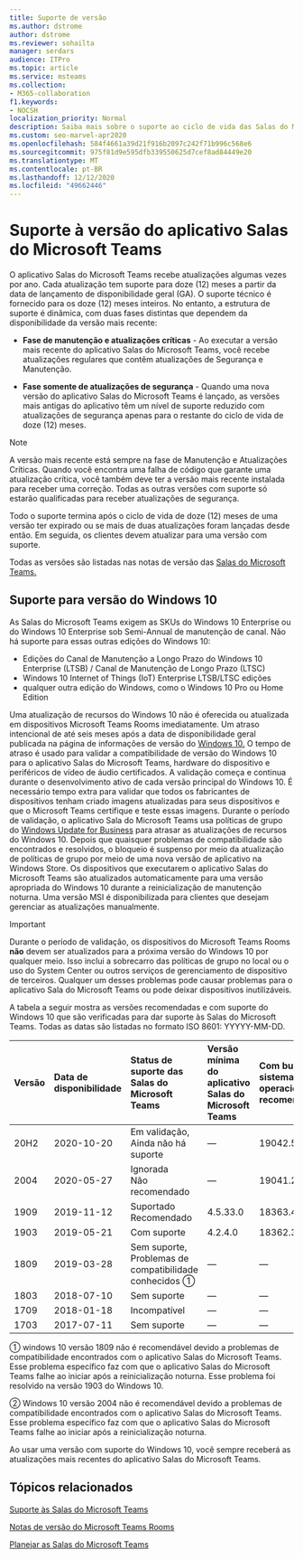 ```yaml
---
title: Suporte de versão
ms.author: dstrome
author: dstrome
ms.reviewer: sohailta
manager: serdars
audience: ITPro
ms.topic: article
ms.service: msteams
ms.collection:
- M365-collaboration
f1.keywords:
- NOCSH
localization_priority: Normal
description: Saiba mais sobre o suporte ao ciclo de vida das Salas do Microsoft Teams, incluindo a estrutura de suporte dinâmico e suas fases.
ms.custom: seo-marvel-apr2020
ms.openlocfilehash: 584f4661a39d21f916b2097c242f71b996c568e6
ms.sourcegitcommit: 975f81d9e595dfb339550625d7cef8ad84449e20
ms.translationtype: MT
ms.contentlocale: pt-BR
ms.lasthandoff: 12/12/2020
ms.locfileid: "49662446"
---
```

# <a name="microsoft-teams-rooms-app-version-support"></a>Suporte à versão do aplicativo Salas do Microsoft Teams
 
O aplicativo Salas do Microsoft Teams recebe atualizações algumas vezes por ano. Cada atualização tem suporte para doze (12) meses a partir da data de lançamento de disponibilidade geral (GA). O suporte técnico é fornecido para os doze (12) meses inteiros. No entanto, a estrutura de suporte é dinâmica, com duas fases distintas que dependem da disponibilidade da versão mais recente:

- **Fase de manutenção e atualizações críticas** \- Ao executar a versão mais recente do aplicativo Salas do  Microsoft Teams, você recebe atualizações regulares que contêm atualizações de Segurança e Manutenção.

- **Fase somente de atualizações de segurança** \- Quando uma nova versão do aplicativo Salas do Microsoft Teams é lançado,  as versões mais antigas do aplicativo têm um nível de suporte reduzido com atualizações de segurança apenas para o restante do ciclo de vida de doze (12) meses.

> [!NOTE]
> A versão mais recente está sempre na fase de Manutenção e Atualizações Críticas. Quando você encontra uma falha de código que garante uma atualização crítica, você também deve ter a versão mais recente instalada para receber uma correção. Todas as outras versões com suporte só estarão qualificadas para receber atualizações de segurança.

Todo o suporte termina após o ciclo de vida de doze (12) meses de uma versão ter expirado ou se mais de duas atualizações foram lançadas desde então. Em seguida, os clientes devem atualizar para uma versão com suporte.

Todas as versões são listadas nas notas de versão das [Salas do Microsoft Teams.](rooms-release-note.md)

## <a name="windows-10-release-support"></a>Suporte para versão do Windows 10

As Salas do Microsoft Teams exigem as SKUs do Windows 10 Enterprise ou do Windows 10 Enterprise sob Semi-Annual de manutenção de canal. Não há suporte para essas outras edições do Windows 10:

- Edições do Canal de Manutenção a Longo Prazo do Windows 10 Enterprise (LTSB) / Canal de Manutenção de Longo Prazo (LTSC)
- Windows 10 Internet of Things (IoT) Enterprise LTSB/LTSC edições
- qualquer outra edição do Windows, como o Windows 10 Pro ou Home Edition

Uma atualização de recursos do Windows 10 não é oferecida ou atualizada em dispositivos Microsoft Teams Rooms imediatamente. Um atraso intencional de até seis meses após a data de disponibilidade geral publicada na página de informações de versão do [Windows 10.](https://docs.microsoft.com/windows/release-information/) O tempo de atraso é usado para validar a compatibilidade de versão do Windows 10 para o aplicativo Salas do Microsoft Teams, hardware do dispositivo e periféricos de vídeo de áudio certificados. A validação começa e continua durante o desenvolvimento ativo de cada versão principal do Windows 10. É necessário tempo extra para validar que todos os fabricantes de dispositivos tenham criado imagens atualizadas para seus dispositivos e que o Microsoft Teams certifique e teste essas imagens. Durante o período de validação, o aplicativo Sala do Microsoft Teams usa políticas de grupo do  [Windows Update for Business](https://docs.microsoft.com/windows/deployment/update/waas-manage-updates-wufb) para atrasar as atualizações de recursos do Windows 10. Depois que quaisquer problemas de compatibilidade são encontrados e resolvidos, o bloqueio é suspenso por meio da atualização de políticas de grupo por meio de uma nova versão de aplicativo na Windows Store. Os dispositivos que executarem o aplicativo Salas do Microsoft Teams são atualizados automaticamente para uma versão apropriada do Windows 10 durante a reinicialização de manutenção noturna. Uma versão MSI é disponibilizada para clientes que desejam gerenciar as atualizações manualmente.  

> [!IMPORTANT]
> Durante o período de validação, os dispositivos do Microsoft Teams Rooms **não** devem ser atualizados para a próxima versão do Windows 10 por qualquer meio. Isso inclui a sobrecarro das políticas de grupo no local ou o uso do System Center ou outros serviços de gerenciamento de dispositivo de terceiros. Qualquer um desses problemas pode causar problemas para o aplicativo Sala do Microsoft Teams ou pode deixar dispositivos inutilizáveis.  

A tabela a seguir mostra as versões recomendadas e com suporte do Windows 10 que são verificadas para dar suporte às Salas do Microsoft Teams. Todas as datas são listadas no formato ISO 8601: YYYYY-MM-DD.

|Versão  |Data de disponibilidade   |Status de suporte das Salas do Microsoft Teams   |Versão mínima do aplicativo Salas do Microsoft Teams | Com build do sistema operacional recomendado  |
|:---  |:---       |:---                                  |:---     |:---     |
| 20H2 |2020-10-20 |Em validação, <br/>Ainda não há suporte|&#x2014; |19042.572 |
| 2004 |2020-05-27 |Ignorada <br/> Não recomendado|&#x2014; |19041.264 |
| 1909 |2019-11-12 |Suportado <br/>Recomendado |4.5.33.0 |18363.418  |
| 1903 |2019-05-21 |Com suporte  |4.2.4.0 |18362.356 |
| 1809 |2019-03-28 |Sem suporte, <br/>Problemas de compatibilidade conhecidos &#x2780;|&#x2014; |&#x2014; |
| 1803 |2018-07-10 |Sem suporte                             |&#x2014;  |&#x2014; |
| 1709 |2018-01-18 |Incompatível                         |&#x2014; |&#x2014; |
| 1703 |2017-07-11 |Sem suporte                         |&#x2014; |&#x2014; |

&#x2780; windows 10 versão 1809 não é recomendável devido a problemas de compatibilidade encontrados com o aplicativo Salas do Microsoft Teams. Esse problema específico faz com que o aplicativo Salas do Microsoft Teams falhe ao iniciar após a reinicialização noturna. Esse problema foi resolvido na versão 1903 do Windows 10.  

&#x2781; Windows 10 versão 2004 não é recomendável devido a problemas de compatibilidade encontrados com o aplicativo Salas do Microsoft Teams. Esse problema específico faz com que o aplicativo Salas do Microsoft Teams falhe ao iniciar após a reinicialização noturna. 

Ao usar uma versão com suporte do Windows 10, você sempre receberá as atualizações mais recentes do aplicativo Salas do Microsoft Teams.  

## <a name="related-topics"></a>Tópicos relacionados

[Suporte às Salas do Microsoft Teams](https://support.office.com/article/Skype-Room-Systems-version-2-help-e667f40e-5aab-40c1-bd68-611fe0002ba2)

[Notas de versão do Microsoft Teams Rooms](rooms-release-note.md)

[Planejar as Salas do Microsoft Teams](rooms-plan.md)

